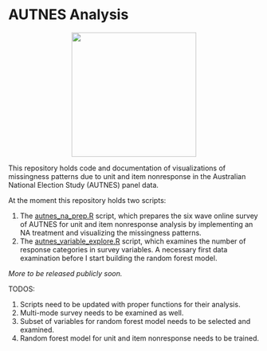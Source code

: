 # AUTNES Analysis

<p align="center">
<img src="figures/generated/alluvial_attrition.pdf" width="250">
</p>

This repository holds code and documentation of visualizations of missingness patterns due to unit and item nonresponse in the Australian National Election Study (AUTNES) panel data.

At the moment this repository holds two scripts:
1. The [autnes_na_prep.R](./scripts/autnes_na_prep.R) script, which prepares the six wave online survey of AUTNES for unit and item nonresponse analysis by implementing an NA treatment and visualizing the missingness patterns. 
2. The [autnes_variable_explore.R](./script/autnes_variable_explore.R) script, which examines the number of response categories in survey variables. A necessary first data examination before I start building the random forest model. 

*More to be released publicly soon.*

TODOS:
1. Scripts need to be updated with proper functions for their analysis. 
2. Multi-mode survey needs to be examined as well.
3. Subset of variables for random forest model needs to be selected and examined. 
4. Random forest model for unit and item nonresponse needs to be trained. 






